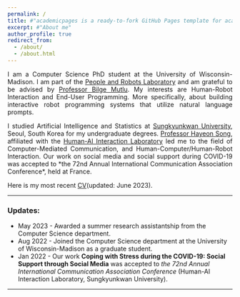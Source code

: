 ```yaml
---
permalink: /
title: #"academicpages is a ready-to-fork GitHub Pages template for academic personal websites"
excerpt: #"About me"
author_profile: true
redirect_from: 
  - /about/
  - /about.html
---
```


<p align="justify">I am a Computer Science PhD student at the University of Wisconsin-Madison. I am part of the <a href="https://peopleandrobots.wisc.edu/" target="_blank"  class="link_grey">People and Robots Laboratory</a> and am grateful to be advised by <a href="http://bilgemutlu.com/" target="_blank"  class="link_grey">Professor Bilge Mutlu</a>. My interests are Human-Robot Interaction and End-User Programming. More specifically, about building interactive robot programming systems that utilize natural language prompts. </p>

<p align="justify">I studied Artificial Intelligence and Statistics at <a href="https://www.skku.edu/eng/" target="_blank" class="link_grey">Sungkyunkwan University</a>, Seoul, South Korea for my undergraduate degrees. <a href="https://hailab.skku.edu/people/current#h.dktub3ux3t9c" target="_blank" class="link_grey">Professor Hayeon Song</a>, affiliated with the <a href="https://hailab.skku.edu/hai-lab" target="_blank" class="link_grey">Human-AI Interaction Laboratory</a> led me to the field of Computer-Mediated Communication, and Human-Computer/Human-Robot Interaction. Our work on social media and social support during COVID-19 was accepted to *the 72nd Annual International Communication Association Conference*, held at France.</p>

<p align="justify">Here is my most recent <a href="https://drive.google.com/file/d/1Z-5VjzLUb9eEhu97ol1lzgkdfHIbtAca/view?usp=sharing" target="_blank" class="link_grey">CV</a>(updated: June 2023).</p>

***

### Updates:
* May 2023 - Awarded a summer research assistantship from the Computer Science department.
* Aug 2022 - Joined the Computer Science department at the University of Wisconsin-Madison as a graduate student.
* Jan 2022 - Our work **Coping with Stress during the COVID-19: Social Support through Social Media** was accepted to *the 72nd Annual International Communication Association Conference* (Human-AI Interaction Laboratory, Sungkyunkwan University).

***